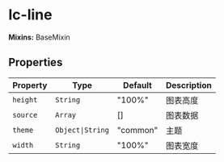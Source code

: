 # lc-line

**Mixins:** BaseMixin

## Properties

| Property | Type             | Default  | Description |
|----------|------------------|----------|-------------|
| `height` | `String`         | "100%"   | 图表高度        |
| `source` | `Array`          | []       | 图表数据        |
| `theme`  | `Object\|String` | "common" | 主题          |
| `width`  | `String`         | "100%"   | 图表宽度        |
